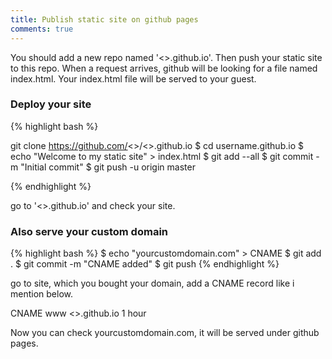 ```yaml
---
title: Publish static site on github pages
comments: true
---
```


You should add a new repo named '<<yourgithubusername>>.github.io'. Then push your static site to this repo. When a request arrives, github will be looking for a file named index.html. Your index.html file will be served to your guest.

### Deploy your site
{% highlight bash %}

git clone https://github.com/<<username>>/<<username>>.github.io
$ cd username.github.io
$ echo "Welcome to my static site" > index.html
$ git add --all
$ git commit -m "Initial commit"
$ git push -u origin master

{% endhighlight %}

go to '<<yourgithubusername>>.github.io' and check your site.


### Also serve your custom domain
{% highlight bash %}
$ echo "yourcustomdomain.com" > CNAME
$ git add .
$ git commit -m "CNAME added"
$ git push
{% endhighlight %}

go to site, which you bought your domain, add a CNAME record like i mention below. 

CNAME	www	<<yourgithubusername>>.github.io	1 hour

Now you can check yourcustomdomain.com, it will be served under github pages.
